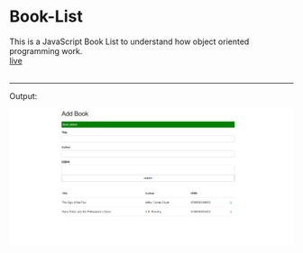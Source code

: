 # Book-List
This is a JavaScript Book List to understand how object oriented programming work.
<br>
[live](https://asadujjaman47.github.io/Book-List/)
<br><br>
<hr>
<p>Output: </p>
<img src="/img/output.png">
